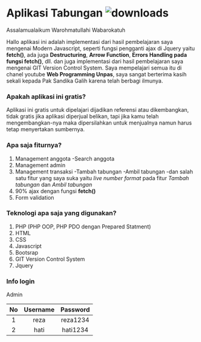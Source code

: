 # Aplikasi Tabungan ![downloads](https://img.shields.io/badge/Version-0.1-brightgreen)
Assalamualaikum Warohmatullahi Wabarokatuh

Hallo aplikasi ini adalah implementasi dari hasil pembelajaran saya mengenai Modern Javascript, seperti fungsi pengganti ajax di Jquery yaitu **fetch()**, ada juga **Destructuring**, **Arrow Function**, **Errors Handling pada fungsi fetch()**, dll. dan juga implementasi dari hasil pembelajaran saya mengenai GIT Version Control System. Saya mempelajari semua itu di chanel youtube **Web Programming Unpas**, saya sangat berterima kasih sekali kepada Pak Sandika Galih karena telah berbagi ilmunya.

### Apakah aplikasi ini gratis?
Aplikasi ini gratis untuk dipelajari dijadikan referensi atau dikembangkan, tidak gratis jika aplikasi diperjual belikan, tapi jika kamu telah mengembangkan-nya maka dipersilahkan untuk menjualnya namun harus tetap menyertakan sumbernya.

### Apa saja fiturnya?
1. Management anggota
	-Search anggota
2. Management admin
3. Management transaksi 
	-Tambah tabungan
	-Ambil tabungan
	-dan salah satu fitur yang saya suka yaitu *live number format* pada fitur *Tambah tabungan* dan *Ambil tabungan*
4. 90% ajax dengan fungsi **fetch()**
5. Form validation

### Teknologi apa saja yang digunakan?
1. PHP (PHP OOP, PHP PDO dengan Prepared Statment)
2. HTML
3. CSS
4. Javascript
5. Bootsrap
6. GIT Version Control System
7. Jquery

### Info login
Admin 

**No**|**Username**|**Password**
:----:|:----:|:----:
1|reza|reza1234
2|hati|hati1234
